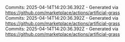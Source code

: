 Commits: 2025-04-14T14:20:36.392Z - Generated via https://github.com/marketplace/actions/artificial-grass
<br>
Commits: 2025-04-14T14:20:36.392Z - Generated via https://github.com/marketplace/actions/artificial-grass
<br>
Commits: 2025-04-14T14:20:36.392Z - Generated via https://github.com/marketplace/actions/artificial-grass
<br>
